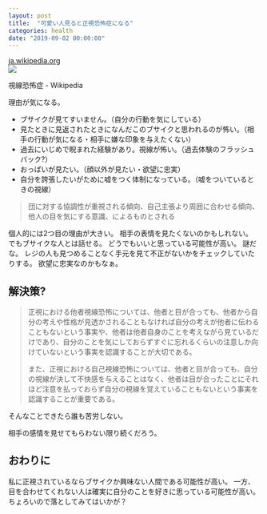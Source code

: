 ```yaml
---
layout: post
title:  "可愛い人見ると正視恐怖症になる"
categories: health
date: "2019-09-02 00:00:00"
---
```



<div class="card">
  <a href="https://ja.wikipedia.org/wiki/%E8%A6%96%E7%B7%9A%E6%81%90%E6%80%96%E7%97%87"></a>
  <div class="card__header">
    <a href="https://ja.wikipedia.org/wiki/%E8%A6%96%E7%B7%9A%E6%81%90%E6%80%96%E7%97%87">ja.wikipedia.org</a>
  </div>
  <div class="card__image">
    <img src="https://ja.wikipedia.org/static/apple-touch/wikipedia.png">
  </div>
  <div class="card__title">
    <p>視線恐怖症 - Wikipedia</p>
  </div>
  <div class="card__description">
    <p></p>
  </div>
</div>


理由が気になる。

- ブサイクが見てすいません。（自分の行動を気にしている）
- 見たときに見返されたときになんだこのブサイクと思われるのが怖い。（相手の行動が気になる・相手に嫌な印象を与えたくない）
- 過去にいじめで睨まれた経験があり。視線が怖い。（過去体験のフラッシュバック?）
- おっぱいが見たい。（顔以外が見たい・欲望に忠実）
- 自分を誇張したいがために嘘をつく体制になっている。（嘘をついているときの視線）

> 団に対する協調性が重視される傾向、自己主張より周囲に合わせる傾向、他人の目を気にする意識、によるものとされる

個人的には2つ目の理由が大きい。
相手の表情を見たくないのかもしれない。
でもブサイクな人とは話せる。
どうでもいいと思っている可能性が高い。
謎だな。
レジの人も見つめることなく手元を見て不正がないかをチェックしていたりする。
欲望に忠実なのかもなぁ。

## 解決策?

> 正視における他者視線恐怖については、他者と目が合っても、他者から自分の考えや性格が見透かされることもなければ自分の考えが他者に伝わることもないという事実や、他者は他者自身のことを考えながら見ているだけであり、自分のことを気にしておらずすぐに忘れるくらいの注意しか向けていないという事実を認識することが大切である。
> 
> また、正視における自己視線恐怖については、他者と目が合っても、自分の視線が決して不快感を与えることはなく、他者は目が合ったことにそれほど注意を払っておらず自分の視線を覚えていることもないという事実を認識することが重要である。

そんなことできたら誰も苦労しない。

相手の感情を見せてもらわない限り続くだろう。

## おわりに

私に正視されているならブサイクか興味ない人間である可能性が高い。
一方、目を合わせてくれない人は確実に自分のことを好きに思っている可能性が高い。
ちょろいので落としてみてはいかが？

